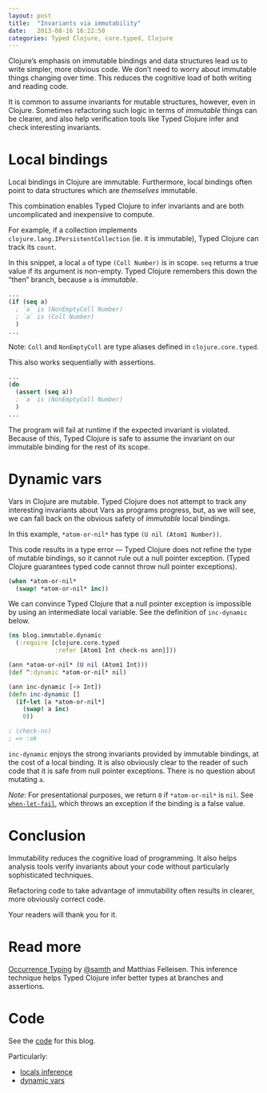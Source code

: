 ```yaml
---
layout: post
title:  "Invariants via immutability"
date:   2013-08-16 16:22:50
categories: Typed Clojure, core.typed, Clojure
---
```


Clojure&rsquo;s emphasis on immutable bindings and data structures lead
us to write simpler, more obvious code. 
We don&rsquo;t need to worry about immutable things changing over time.
This reduces the cognitive load of both writing and reading code.

It is common to assume invariants for mutable structures, however,
even in Clojure.
Sometimes refactoring such logic in terms of _immutable_ things can be
clearer, and also help verification tools like Typed Clojure infer and check interesting invariants.

# Local bindings

Local bindings in Clojure are immutable. Furthermore, local bindings often point to
data structures which are _themselves_ immutable.

This combination enables Typed Clojure to infer invariants and are 
both uncomplicated and inexpensive to compute.

For example, if a collection implements `clojure.lang.IPersistentCollection`
(ie. it is immutable), Typed Clojure can track its `count`.

In this snippet, a local `a` of type `(Coll Number)` is in scope.
`seq` returns a true value if its argument is non-empty. Typed Clojure
remembers this down the &ldquo;then&rdquo; branch, because `a` is _immutable_.

```clojure
...
(if (seq a)
  ; `a` is (NonEmptyColl Number)
  ; `a` is (Coll Number)
  )
...
```

Note: `Coll` and `NonEmptyColl` are type aliases defined in `clojure.core.typed`.

This also works sequentially with assertions.

```clojure
...
(do
  (assert (seq a))
  ; `a` is (NonEmptyColl Number)
  )
...
```

The program will fail at runtime if the expected invariant is violated. 
Because of this, Typed Clojure is safe to assume the invariant on our immutable
binding for the rest of its scope.

# Dynamic vars

Vars in Clojure are mutable. Typed Clojure does not attempt to track any interesting
invariants about Vars as programs progress, but, as we will see, we can fall back on 
the obvious safety of _immutable_ local bindings.

In this example, `*atom-or-nil*` has type `(U nil (Atom1 Number))`.

This code results in a type error &mdash; Typed Clojure does not refine the type of mutable
bindings, so it cannot rule out a null pointer exception. (Typed Clojure guarantees typed
code cannot throw null pointer exceptions).

```clojure
(when *atom-or-nil*
  (swap! *atom-or-nil* inc))
```

We can convince Typed Clojure that a null pointer exception is impossible by
using an intermediate local variable. See the definition of `inc-dynamic` below.

```clojure
(ns blog.immutable.dynamic
  (:require [clojure.core.typed 
             :refer [Atom1 Int check-ns ann]]))

(ann *atom-or-nil* (U nil (Atom1 Int)))
(def ^:dynamic *atom-or-nil* nil)

(ann inc-dynamic [-> Int])
(defn inc-dynamic []
  (if-let [a *atom-or-nil*]
    (swap! a inc)
    0))

; (check-ns)
; => :ok
```

`inc-dynamic` enjoys the strong invariants provided by immutable bindings, at the cost of
a local binding. It is also obviously clear to the reader of such code that it is safe
from null pointer exceptions. There is no question about mutating `a`.

_Note_: For presentational purposes, we return `0` if `*atom-or-nil*` is `nil`.
See [`when-let-fail`](http://clojure.github.io/core.typed/#clojure.core.typed/when-let-fail), which throws an exception if the binding is a false value.

# Conclusion

Immutability reduces the cognitive load of programming. It also helps analysis tools
verify invariants about your code without particularly sophisticated techniques.

Refactoring code to take advantage of immutability
often results in clearer, more obviously correct code.

Your readers will thank you for it.

# Read more

[Occurrence Typing](http://www.ccs.neu.edu/racket/pubs/icfp10-thf.pdf) by [@samth](https://twitter.com/samth) and Matthias Felleisen.
This inference technique helps Typed Clojure infer better types at branches and assertions.

# Code

See the [code](https://github.com/frenchy64/frenchy64.github.io/tree/master/code/blog) for this blog.

Particularly:

- [locals inference](https://github.com/frenchy64/frenchy64.github.io/blob/master/code/blog/src/blog/immutable/local.clj)
- [dynamic vars](https://github.com/frenchy64/frenchy64.github.io/blob/master/code/blog/src/blog/immutable/dynamic.clj)
